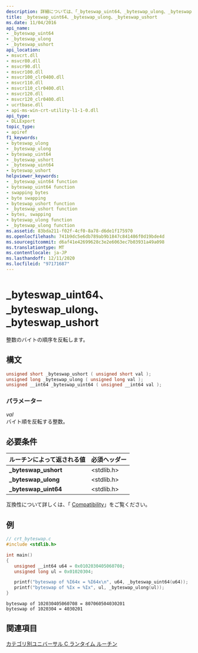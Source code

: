 ```yaml
---
description: 詳細については、「_byteswap_uint64、_byteswap_ulong、_byteswap_ushort」を参照してください。
title: _byteswap_uint64、_byteswap_ulong、_byteswap_ushort
ms.date: 11/04/2016
api_name:
- _byteswap_uint64
- _byteswap_ulong
- _byteswap_ushort
api_location:
- msvcrt.dll
- msvcr80.dll
- msvcr90.dll
- msvcr100.dll
- msvcr100_clr0400.dll
- msvcr110.dll
- msvcr110_clr0400.dll
- msvcr120.dll
- msvcr120_clr0400.dll
- ucrtbase.dll
- api-ms-win-crt-utility-l1-1-0.dll
api_type:
- DLLExport
topic_type:
- apiref
f1_keywords:
- byteswap_ulong
- _byteswap_ulong
- byteswap_uint64
- _byteswap_ushort
- _byteswap_uint64
- byteswap_ushort
helpviewer_keywords:
- _byteswap_uint64 function
- byteswap_uint64 function
- swapping bytes
- byte swapping
- byteswap_ushort function
- _byteswap_ushort function
- bytes, swapping
- byteswap_ulong function
- _byteswap_ulong function
ms.assetid: 83bda211-f02f-4cf0-8a78-d6de1f175970
ms.openlocfilehash: 741b9dc5e6db789ab9b1847c841486f0d19bde4d
ms.sourcegitcommit: d6af41e42699628c3e2e6063ec7b03931a49a098
ms.translationtype: MT
ms.contentlocale: ja-JP
ms.lasthandoff: 12/11/2020
ms.locfileid: "97171687"
---
```

# <a name="_byteswap_uint64-_byteswap_ulong-_byteswap_ushort"></a>_byteswap_uint64、_byteswap_ulong、_byteswap_ushort

整数のバイトの順序を反転します。

## <a name="syntax"></a>構文

```C
unsigned short _byteswap_ushort ( unsigned short val );
unsigned long _byteswap_ulong ( unsigned long val );
unsigned __int64 _byteswap_uint64 ( unsigned __int64 val );
```

### <a name="parameters"></a>パラメーター

*val*<br/>
バイト順を反転する整数。

## <a name="requirements"></a>必要条件

|ルーチンによって返される値|必須ヘッダー|
|-------------|---------------------|
|**_byteswap_ushort**|\<stdlib.h>|
|**_byteswap_ulong**|\<stdlib.h>|
|**_byteswap_uint64**|\<stdlib.h>|

互換性について詳しくは、「 [Compatibility](../../c-runtime-library/compatibility.md)」をご覧ください。

## <a name="example"></a>例

```C
// crt_byteswap.c
#include <stdlib.h>

int main()
{
   unsigned __int64 u64 = 0x0102030405060708;
   unsigned long ul = 0x01020304;

   printf("byteswap of %I64x = %I64x\n", u64, _byteswap_uint64(u64));
   printf("byteswap of %Ix = %Ix", ul, _byteswap_ulong(ul));
}
```

```Output
byteswap of 102030405060708 = 807060504030201
byteswap of 1020304 = 4030201
```

## <a name="see-also"></a>関連項目

[カテゴリ別ユニバーサル C ランタイム ルーチン](../../c-runtime-library/run-time-routines-by-category.md)<br/>
